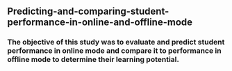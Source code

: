 ## Predicting-and-comparing-student-performance-in-online-and-offline-mode
### The objective of this study was to evaluate and predict student performance in online mode and compare it to performance in offline mode to determine their learning potential.
